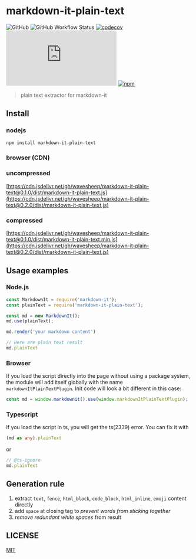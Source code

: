 # markdown-it-plain-text

![GitHub](https://img.shields.io/github/license/wavesheep/markdown-it-plain-text)
![GitHub Workflow Status](https://img.shields.io/github/workflow/status/wavesheep/markdown-it-plain-text/Node.js%20CI)
[![codecov](https://codecov.io/gh/wavesheep/markdown-it-plain-text/branch/master/graph/badge.svg)](https://codecov.io/gh/wavesheep/markdown-it-plain-text)
![GitHub file size in bytes](https://img.shields.io/github/size/wavesheep/markdown-it-plain-text/dist/markdown-it-plain-text.min.js)
[![npm](https://img.shields.io/npm/v/markdown-it-plain-text)](https://www.npmjs.com/package/markdown-it-plain-text)

> plain text extractor for markdown-it

## Install

### nodejs

```shell
npm install markdown-it-plain-text
```

### browser (CDN)

### uncompressed
[https://cdn.jsdelivr.net/gh/wavesheep/markdown-it-plain-text@0.1.0/dist/markdown-it-plain-text.js](https://cdn.jsdelivr.net/gh/wavesheep/markdown-it-plain-text@0.2.0/dist/markdown-it-plain-text.js)
### compressed
[https://cdn.jsdelivr.net/gh/wavesheep/markdown-it-plain-text@0.1.0/dist/markdown-it-plain-text.min.js](https://cdn.jsdelivr.net/gh/wavesheep/markdown-it-plain-text@0.2.0/dist/markdown-it-plain-text.js)

## Usage examples

### Node.js

```js
const MarkdownIt = require('markdown-it');
const plainText = require('markdown-it-plain-text');

const md = new MarkdownIt();
md.use(plainText);

md.render('your markdown content')

// Here are plain text result
md.plainText
```

### Browser

 If you load the script directly into the page without using a package system, the module will add itself globally with the name `markdownItPlainTextPlugin`. Init code will look a bit different in this case: 

```js
const md = window.markdownit().use(window.markdownItPlainTextPlugin);
```

### Typescript
If you load the script in ts, you will get the ts(2339) error. You can fix it with
```ts
(md as any).plainText
```
or
```ts
// @ts-ignore
md.plainText
```
## Generation rule

1. extract `text`, `fence`, `html_block`, `code_block`,  `html_inline`,  `emoji` content directly
2. add `space` at closing tag to *prevent words from sticking together*
3. *remove redundant white spaces* from result

## LICENSE

[MIT](LICENSE)
